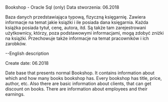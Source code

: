 Bookshop - Oracle Sql (only)
Data stworzenia: 06.2018

Baza danych przedstawiająca typową, fizyczną księgarnię.
Zawiera informacje na temat jakie książki i ile posiada dana księgarnia. Każda książka posiada tytuł, cenę, autora, itd.
Są także tam zarejestrowani użytkownicy, którzy, poza podstawowymi informacjami, mogą zdobyć zniżki na książki.
Przechowuje także informacje na temat pracowników i ich zarobków.

--English description

Create date: 06.2018

Date base that presents normal Bookshop.
It contains information about which and how many books bookshop has. Every bookshop has title, price, author, etc.
Also there are basic information about clients, that can get discount on books.
There are information about employees and their earnings.
 
